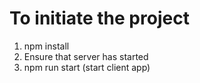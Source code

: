 # To initiate the project

1. npm install
2. Ensure that server has started
3. npm run start (start client app)
